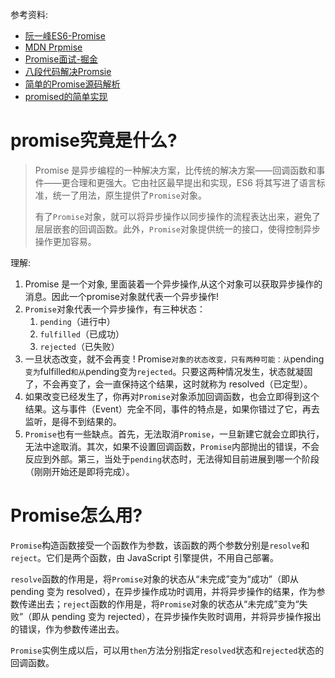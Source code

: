 参考资料:

- [阮一峰ES6-Promise](http://es6.ruanyifeng.com/#docs/promise#Promise-all)
- [MDN Prpmise](https://developer.mozilla.org/zh-CN/docs/Web/JavaScript/Reference/Global_Objects/Promise)
- [Promise面试-掘金](https://juejin.im/post/5b31a4b7f265da595725f322#heading-6)
- [八段代码解决Promsie](https://juejin.im/post/597724c26fb9a06bb75260e8#heading-7)
- [简单的Promise源码解析](https://juejin.im/post/5b32f552f265da59991155f0)
- [promised的简单实现](https://www.cnblogs.com/hustskyking/p/promise.html)

# promise究竟是什么?

> Promise 是异步编程的一种解决方案，比传统的解决方案——回调函数和事件——更合理和更强大。它由社区最早提出和实现，ES6 将其写进了语言标准，统一了用法，原生提供了`Promise`对象。
>
> 有了`Promise`对象，就可以将异步操作以同步操作的流程表达出来，避免了层层嵌套的回调函数。此外，`Promise`对象提供统一的接口，使得控制异步操作更加容易。

理解:

1. Promise 是一个对象, 里面装着一个异步操作,从这个对象可以获取异步操作的消息。因此一个promise对象就代表一个异步操作!
2. `Promise`对象代表一个异步操作，有三种状态：
   1. `pending`（进行中）
   2. `fulfilled`（已成功）
   3. `rejected`（已失败）
3. 一旦状态改变，就不会再变 !  Promise`对象的状态改变，只有两种可能：从`pending`变为`fulfilled`和从`pending变为`rejected`。只要这两种情况发生，状态就凝固了，不会再变了，会一直保持这个结果，这时就称为 resolved（已定型）。
4. 如果改变已经发生了，你再对`Promise`对象添加回调函数，也会立即得到这个结果。这与事件（Event）完全不同，事件的特点是，如果你错过了它，再去监听，是得不到结果的。
5. `Promise`也有一些缺点。首先，无法取消`Promise`，一旦新建它就会立即执行，无法中途取消。其次，如果不设置回调函数，`Promise`内部抛出的错误，不会反应到外部。第三，当处于`pending`状态时，无法得知目前进展到哪一个阶段（刚刚开始还是即将完成）。



# Promise怎么用?

`Promise`构造函数接受一个函数作为参数，该函数的两个参数分别是`resolve`和`reject`。它们是两个函数，由 JavaScript 引擎提供，不用自己部署。

`resolve`函数的作用是，将`Promise`对象的状态从“未完成”变为“成功”（即从 pending 变为 resolved），在异步操作成功时调用，并将异步操作的结果，作为参数传递出去；`reject`函数的作用是，将`Promise`对象的状态从“未完成”变为“失败”（即从 pending 变为 rejected），在异步操作失败时调用，并将异步操作报出的错误，作为参数传递出去。

`Promise`实例生成以后，可以用`then`方法分别指定`resolved`状态和`rejected`状态的回调函数。